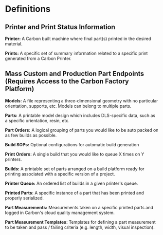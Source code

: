 # Definitions
## Printer and Print Status Information
**Printer:** A Carbon built machine where final part(s) printed in the desired material.

**Prints:** A specific set of summary information related to a specific print generated from a Carbon Printer.

## Mass Custom and Production Part Endpoints (Requires Access to the Carbon Factory Platform)
**Models:** A file representing a three-dimensional geometry with no particular orientation, supports, etc. Models can belong to multiple parts.

**Parts:** A printable model design which includes DLS-specific data, such as a specific orientation, resin, etc.

**Part Orders:** A logical grouping of parts you would like to be auto packed on as few builds as possible.

**Build SOPs:** Optional configurations for automatic build generation

**Print Orders:** A single build that you would like to queue X times on Y printers.

**Builds:** A printable set of parts arranged on a build platform ready for printing associated with a specific version of a project.

**Printer Queue:** An ordered list of builds in a given printer's queue.

**Printed Parts:** A specific instance of a part that has been printed and properly serialized.

**Part Measurements:** Measurements taken on a specific printed parts and logged in Carbon's cloud quality management system.

**Part Measurement Templates:** Templates for defining a part measurement to be taken and pass / failing criteria (e.g. length, width, visual inspection).